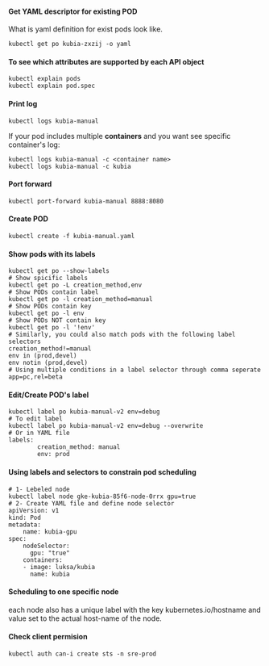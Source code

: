 #### Get YAML descriptor for existing POD
What is yaml definition for exist pods look like.
```
kubectl get po kubia-zxzij -o yaml
```

#### To see which attributes are supported by each API object
```
kubectl explain pods
kubectl explain pod.spec
```

#### Print log
```
kubectl logs kubia-manual
```

If your pod includes multiple **containers** and you want see specific container's log:
```
kubectl logs kubia-manual -c <container name>
kubectl logs kubia-manual -c kubia
```

#### Port forward
```
kubectl port-forward kubia-manual 8888:8080
```

#### Create POD
```
kubectl create -f kubia-manual.yaml
```

#### Show pods with its labels
```
kubectl get po --show-labels
# Show spicific labels
kubectl get po -L creation_method,env
# Show PODs contain label
kubectl get po -l creation_method=manual
# Show PODs contain key 
kubectl get po -l env
# Show PODs NOT contain key
kubectl get po -l '!env'
# Similarly, you could also match pods with the following label selectors
creation_method!=manual
env in (prod,devel)
env notin (prod,devel)
# Using multiple conditions in a label selector through comma seperate
app=pc,rel=beta
```
#### Edit/Create POD's label
```
kubectl label po kubia-manual-v2 env=debug
# To edit label
kubectl label po kubia-manual-v2 env=debug --overwrite
# Or in YAML file 
labels:
		creation_method: manual
		env: prod
```
#### Using labels and selectors to constrain pod scheduling
```
# 1- Lebeled node 
kubectl label node gke-kubia-85f6-node-0rrx gpu=true
# 2- Create YAML file and define node selector
apiVersion: v1
kind: Pod
metadata:
	name: kubia-gpu
spec:
	nodeSelector:
	  gpu: "true"
	containers:
	- image: luksa/kubia
	  name: kubia
```
#### Scheduling to one specific node
each node also has a unique label with the key kubernetes.io/hostname and value set to the actual host-name of the node.
#### Check client permision
```
kubectl auth can-i create sts -n sre-prod
```
